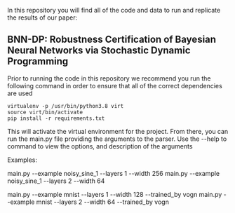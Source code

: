 In this repository you will find all of the code and data to run and replicate the results of our paper:


## BNN-DP: Robustness Certification of Bayesian Neural Networks via Stochastic Dynamic Programming

Prior to running the code in this repository we recommend you run the following command in order to ensure that all of the correct dependencies are used

```
virtualenv -p /usr/bin/python3.8 virt
source virt/bin/activate
pip install -r requirements.txt
```

This will activate the virtual environment for the project. From there, you can run the main.py file providing the arguments to the parser. Use the --help to command to view the options, and description of the arguments


Examples:

main.py --example noisy_sine_1 --layers 1 --width 256
main.py --example noisy_sine_1 --layers 2 --width 64

main.py --example mnist --layers 1 --width 128 --trained_by vogn
main.py --example mnist --layers 2 --width 64 --trained_by vogn

